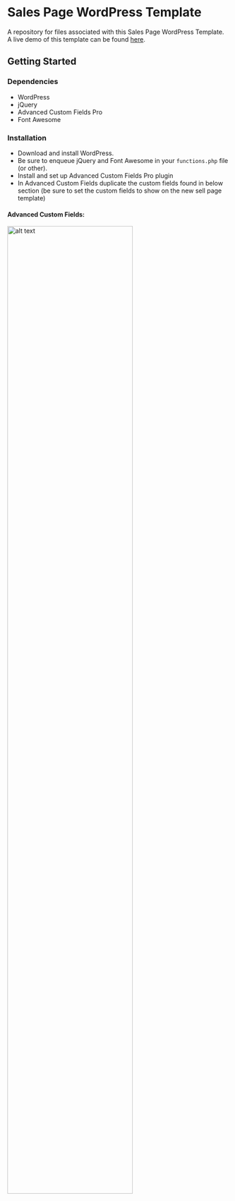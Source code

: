 # Sales Page WordPress Template

A repository for files associated with this Sales Page WordPress Template.  A live demo of this template can be found <a href="https://www.hondros.com/programs/real-estate-salesperson/ohio/pre-licensing/">here</a>.

<!-- ## Description

These templates have been created over the years... -->

## Getting Started

### Dependencies

* WordPress
* jQuery
* Advanced Custom Fields Pro
* Font Awesome

### Installation

- Download and install WordPress.
- Be sure to enqueue jQuery and Font Awesome in your ```functions.php``` file (or other).
- Install and set up Advanced Custom Fields Pro plugin
- In Advanced Custom Fields duplicate the custom fields found in below section (be sure to set the custom fields to show on the new sell page template)

#### Advanced Custom Fields:

<img src="https://ryanthen.com/projects/wordpress-templates/sales-page-template/custom-fields--sales-page-template.png" alt="alt text" align="center" width="75%" height="auto">
